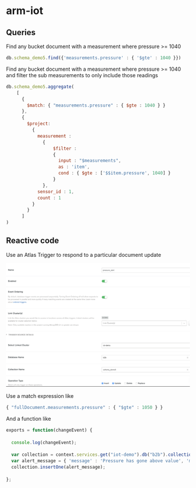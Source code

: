 # arm-iot

## Queries

Find any bucket document with a measurement where pressure >= 1040

```javascript
db.schema_demo5.find({'measurements.pressure' : { '$gte' : 1040 }})
```

Find any bucket document with a measurement where pressure >= 1040 and filter the sub measurements to only include those readings

```javascript
db.schema_demo5.aggregate(
    [
      {
        $match: { "measurements.pressure" : { $gte : 1040 } }
      }, 
      {
        $project: 
          {
            measurement : 
              {
                  $filter : 
                  {
                    input : "$measurements",
                    as : 'item',
                    cond : { $gte : ['$$item.pressure', 1040] }
                  }
              },
            sensor_id : 1,
            count : 1
          }
        }
      ]
)
```

## Reactive code

Use an Atlas Trigger to respond to a particular document update

![Trigger](img/trigger.png)

Use a match expression like

```javascript
{ "fullDocument.measurements.pressure" : { "$gte" : 1050 } }
```

And a function like

```javascript
exports = function(changeEvent) {

  console.log(changeEvent);
  
  var collection = context.services.get("iot-demo").db("b2b").collection("alerts");
  var alert_message = { 'message' : 'Pressure has gone above value', 'm' : changeEvent.fullDocument };
  collection.insertOne(alert_message);
  
};
```
